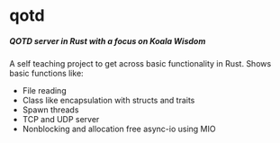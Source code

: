 qotd
====

##### QOTD server in Rust with a focus on Koala Wisdom

A self teaching project to get across basic functionality in Rust. Shows basic functions like:

* File reading
* Class like encapsulation with structs and traits
* Spawn threads
* TCP and UDP server
* Nonblocking and allocation free async-io using MIO
